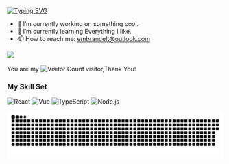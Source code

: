 [![Typing SVG](https://readme-typing-svg.herokuapp.com?font=Fira+Code&pause=1000&color=267A76&background=33FF3100&center=true&vCenter=true&width=435&lines=Hi+there+%F0%9F%91%8B+Welcome+to+my+profile!;I+am+onresize;Web+Developer)](https://git.io/typing-svg)

- 🔭 I’m currently working on something cool.
- 🌱 I’m currently learning Everything I like.
- 📫 How to reach me: embrancelt@outlook.com

![](https://github-readme-stats.vercel.app/api?username=onresize&show_icons=true&theme=transparent)

You are my ![Visitor Count](https://profile-counter.glitch.me/onresize/count.svg) visitor,Thank You!

### My Skill Set

![React](https://img.shields.io/badge/React-3776AB?style=for-the-badge&logo=react&logoColor=white)
![Vue](https://img.shields.io/badge/Vue-41b883?style=for-the-badge&logo=vue.js&logoColor=white)
![TypeScript](https://img.shields.io/badge/TypeScript-007ACC?style=for-the-badge&logo=typescript&logoColor=white)
![Node.js](https://img.shields.io/badge/Node.js-43853D?style=for-the-badge&logo=node.js&logoColor=white)

<picture>
  <source 
    media="(prefers-color-scheme: dark)" 
    srcset="https://raw.githubusercontent.com/onresize/onresize/output/github-contribution-grid-snake-dark.svg"
  />
  <source 
    media="(prefers-color-scheme: light)" 
    srcset="https://raw.githubusercontent.com/onresize/onresize/output/github-contribution-grid-snake.svg"
  />
  <img 
    alt="github contribution grid snake animation" 
    src="https://raw.githubusercontent.com/onresize/onresize/output/github-contribution-grid-snake.svg"
  />
</picture>
